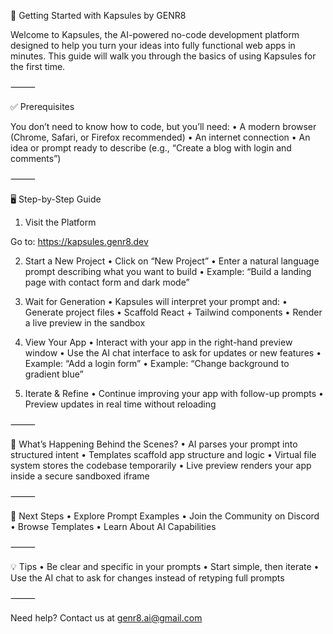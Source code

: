 🧭 Getting Started with Kapsules by GENR8

Welcome to Kapsules, the AI-powered no-code development platform designed to help you turn your ideas into fully functional web apps in minutes. This guide will walk you through the basics of using Kapsules for the first time.

⸻

✅ Prerequisites

You don’t need to know how to code, but you’ll need:
• A modern browser (Chrome, Safari, or Firefox recommended)
• An internet connection
• An idea or prompt ready to describe (e.g., “Create a blog with login and comments”)

⸻

🖥️ Step-by-Step Guide

1. Visit the Platform

Go to: https://kapsules.genr8.dev

2. Start a New Project
   • Click on “New Project”
   • Enter a natural language prompt describing what you want to build
   • Example: “Build a landing page with contact form and dark mode”

3. Wait for Generation
   • Kapsules will interpret your prompt and:
   • Generate project files
   • Scaffold React + Tailwind components
   • Render a live preview in the sandbox

4. View Your App
   • Interact with your app in the right-hand preview window
   • Use the AI chat interface to ask for updates or new features
   • Example: “Add a login form”
   • Example: “Change background to gradient blue”

5. Iterate & Refine
   • Continue improving your app with follow-up prompts
   • Preview updates in real time without reloading

⸻

📂 What’s Happening Behind the Scenes?
• AI parses your prompt into structured intent
• Templates scaffold app structure and logic
• Virtual file system stores the codebase temporarily
• Live preview renders your app inside a secure sandboxed iframe

⸻

🚀 Next Steps
• Explore Prompt Examples
• Join the Community on Discord
• Browse Templates
• Learn About AI Capabilities

⸻

💡 Tips
• Be clear and specific in your prompts
• Start simple, then iterate
• Use the AI chat to ask for changes instead of retyping full prompts

⸻

Need help? Contact us at genr8.ai@gmail.com
